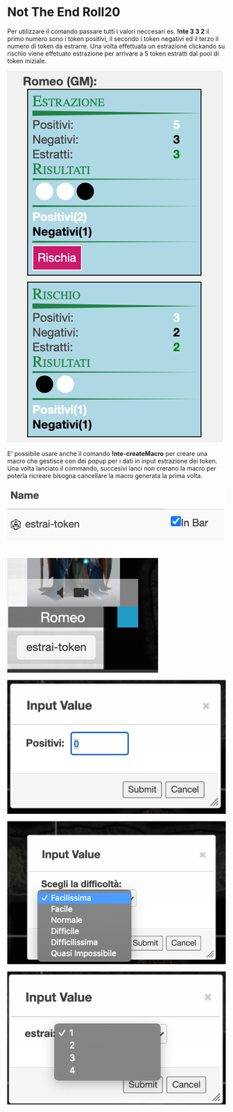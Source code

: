 # Not The End Roll20

Per utilizzare il comando passare tutti i valori neccesari
es. **!nte 3 3 2** il primo numero sono i token positivi, il secondo i token negativi
ed il terzo il numero di token da estrarre.
Una volta effettuata un estrazione clickando su rischio viene effetuato estrazione per arrivare a 5 token 
estratti dal pool di token iniziale.

![Image of roll-token](assets/roll-token.png)




E' possibile usare anche il comando **!nte-createMacro** 
per creare una macro che gestisce con dei popup per i dati in input  estrazione dei token.
Una volta lanciato il commando, succesivi lanci non crerano la macro per poterla ricreare bisogna cancellare 
la macro generata la prima volta.  

![Image of roll-token-img1](assets/img1.png)

![Image of roll-token-img2](assets/img2.png)

![Image of roll-token-img3](assets/img3.png)

![Image of roll-token-img4](assets/img4.png)

![Image of roll-token-img5](assets/img5.png)